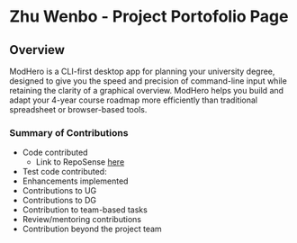 # Zhu Wenbo - Project Portofolio Page

## Overview
ModHero is a CLI-first desktop app for planning your university degree, designed to give you the speed and precision of command-line input while retaining the clarity of a graphical overview. ModHero helps you build and adapt your 4-year course roadmap more efficiently than traditional spreadsheet or browser-based tools.

### Summary of Contributions
- Code contributed
  - Link to RepoSense [here](https://nus-cs2113-ay2526s1.github.io/tp-dashboard/?search=&sort=groupTitle&sortWithin=title&timeframe=commit&mergegroup=&groupSelect=groupByRepos&breakdown=true&checkedFileTypes=docs~functional-code~test-code~other&since=2025-09-19T00%3A00%3A00&filteredFileName=&tabOpen=true&tabType=authorship&tabAuthor=mendax1234&tabRepo=AY2526S1-CS2113-T10-4%2Ftp%5Bmaster%5D&authorshipIsMergeGroup=false&authorshipFileTypes=docs~functional-code~test-code&authorshipIsBinaryFileTypeChecked=false&authorshipIsIgnoredFilesChecked=false)
- Test code contributed:
- Enhancements implemented
- Contributions to UG
- Contributions to DG
- Contribution to team-based tasks
- Review/mentoring contributions
- Contribution beyond the project team